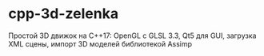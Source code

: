 # cpp-3d-zelenka
Простой 3D движок на С++17: OpenGL c GLSL 3.3, Qt5 для GUI, загрузка XML сцены, импорт 3D моделей библиотекой Assimp


